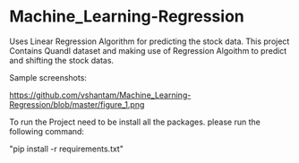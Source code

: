 # Machine_Learning-Regression
Uses Linear Regression Algorithm for predicting the stock data.
This project Contains Quandl dataset and making use of Regression Algoithm to predict and shifting the stock datas.

Sample screenshots:

https://github.com/vshantam/Machine_Learning-Regression/blob/master/figure_1.png

To run the Project need to be install all the packages.
please run the following command:

"pip install -r requirements.txt"


